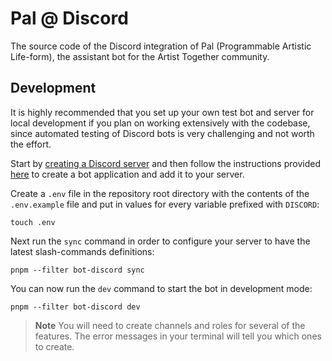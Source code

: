 # Pal @ Discord

The source code of the Discord integration of Pal (Programmable Artistic Life-form), the assistant bot for the Artist Together community.

## Development

It is highly recommended that you set up your own test bot and server for local development if you plan on working extensively with the codebase, since automated testing of Discord bots is very challenging and not worth the effort.

Start by [creating a Discord server](https://support.discord.com/hc/en-us/articles/204849977-How-do-I-create-a-server) and then follow the instructions provided [here](https://discordjs.guide/preparations/setting-up-a-bot-application.html) to create a bot application and add it to your server.

Create a `.env` file in the repository root directory with the contents of the `.env.example` file and put in values for every variable prefixed with `DISCORD`:

```shell
touch .env
```

Next run the `sync` command in order to configure your server to have the latest slash-commands definitions:

```shell
pnpm --filter bot-discord sync
```

You can now run the `dev` command to start the bot in development mode:

```shell
pnpm --filter bot-discord dev
```

> **Note**
> You will need to create channels and roles for several of the features. The error messages in your terminal will tell you which ones to create.

